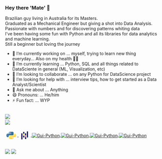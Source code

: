 ### Hey there 'Mate' 👋

Brazilian guy living in Australia for its Masters. <br>
Graduated as a Mechanical Engineer but giving a shot into Data Analysis. 
Passionate with numbers and for discovering patterns whiting data <br>
I've been having some fun with Python and all its libraries for data analytics and machine learning.<br>
Still a beginner but loving the journey


- 🔭 I’m currently working on ... myself, trying to learn new thing everyday... Also on my health 🏋️‍♂️
- 🌱 I’m currently learning ... Python, SQL and all things related to DataSciente in general (ML, Visualization, etc)
- 👯 I’m looking to collaborate ... on any Python for DataScience project
- 🤔 I’m looking for help with ... interview tips, how to get started as a Data Analyst/Scientist
- 💬 Ask me about ... Anything
- 😄 Pronouns: ... He/him
- ⚡ Fun fact: ... WYP
  
 <br>
<div align="left">
  <a href="https://github.com/GFMatte">
  <img height="180em" src="https://github-readme-stats.vercel.app/api?username=GFMatte&show_icons=true&theme=dracula&include_all_commits=true&count_private=true"/><br>
  <img height="180em" src="https://github-readme-stats.vercel.app/api/top-langs/?username=GFMatte&layout=compact&langs_count=7&theme=dracula&hide=jupyter%20notebook"/>
</div>
<div style="display: inline_block"><br>
  <img align="center" alt="Gui-Python" height="30" width="40" src="https://raw.githubusercontent.com/devicons/devicon/master/icons/python/python-original.svg">
  <img align="center" alt="Gui-Python" height="30" width="40" src="https://github.com/devicons/devicon/blob/master/icons/pandas/pandas-original.svg">
  <img align="center" alt="Gui-Python" height="30" width="40" src="https://cdn.jsdelivr.net/gh/devicons/devicon/icons/numpy/numpy-original.svg">
  <img align="center" alt="Gui-Python" height="30" width="40" src="https://cdn.jsdelivr.net/gh/devicons/devicon/icons/jupyter/jupyter-original-wordmark.svg">
  <img align="center" alt="Gui-Python" height="30" width="40" src="https://cdn.jsdelivr.net/gh/devicons/devicon/icons/tensorflow/tensorflow-original.svg">
  <img align="center" alt="Gui-Python" height="30" width="40" src="https://cdn.jsdelivr.net/gh/devicons/devicon/icons/oracle/oracle-original.svg">
  </div>
  
  ##
  
  <div>
   <a href="https://www.linkedin.com/in/guilherme-matte-a1217111a/" target="_blank"><img src="https://img.shields.io/badge/-LinkedIn-%230077B5?style=for-the-badge&logo=linkedin&logoColor=white" target="_blank"></a> 
    <a href = "mailto:guilhermematte93@gmail.com"><img src="https://img.shields.io/badge/Gmail-D14836?style=for-the-badge&logo=gmail&logoColor=white" target="_blank"></a>
    
  </div>
  
  


  
